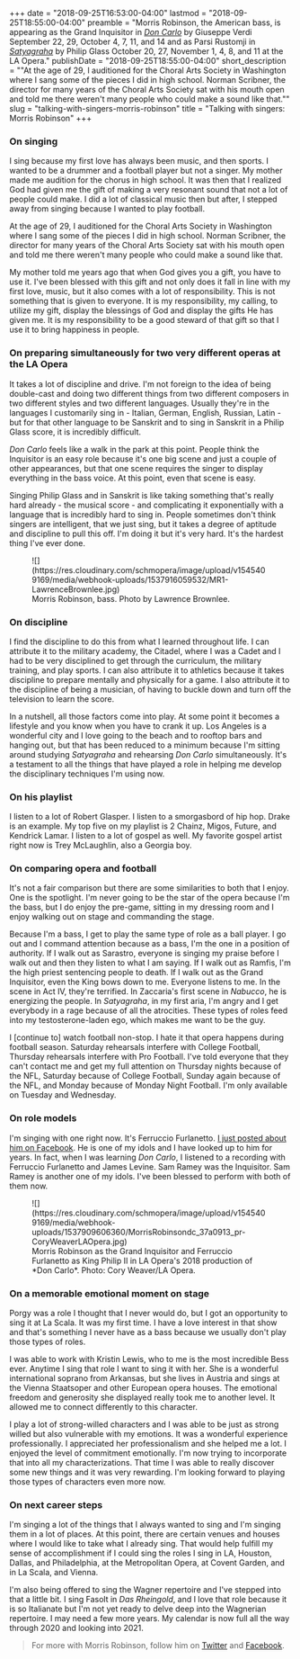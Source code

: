 +++
date = "2018-09-25T16:53:00-04:00"
lastmod = "2018-09-25T18:55:00-04:00"
preamble = "Morris Robinson, the American bass, is appearing as the Grand Inquisitor in [*Don Carlo*](https://www.laopera.org/season/1819-season-la-opera-season/don-carlo/) by Giuseppe Verdi September 22, 29, October 4, 7, 11, and 14 and as Parsi Rustomji in [*Satyagraha*](https://www.laopera.org/season/1819-season-la-opera-season/satyagraha/) by Philip Glass October 20, 27, November 1, 4, 8, and 11 at the LA Opera."
publishDate = "2018-09-25T18:55:00-04:00"
short_description = "&quot;At the age of 29, I auditioned for the Choral Arts Society in Washington where I sang some of the pieces I did in high school. Norman Scribner, the director for many years of the Choral Arts Society sat with his mouth open and told me there weren&#039;t many people who could make a sound like that.&quot;"
slug = "talking-with-singers-morris-robinson"
title = "Talking with singers: Morris Robinson"
+++

### On singing

I sing because my first love has always been music, and then sports. I wanted to be a drummer and a football player but not a singer. My mother made me audition for the chorus in high school. It was then that I realized God had given me the gift of making a very resonant sound that not a lot of people could make. I did a lot of classical music then but after, I stepped away from singing because I wanted to play football. 

At the age of 29, I auditioned for the Choral Arts Society in Washington where I sang some of the pieces I did in high school. Norman Scribner, the director for many years of the Choral Arts Society sat with his mouth open and told me there weren't many people who could make a sound like that. 

My mother told me years ago that when God gives you a gift, you have to use it. I've been blessed with this gift and not only does it fall in line with my first love, music, but it also comes with a lot of responsibility. This is not something that is given to everyone. It is my responsibility, my calling, to utilize my gift, display the blessings of God and display the gifts He has given me. It is my responsibility to be a good steward of that gift so that I use it to bring happiness in people.

### On preparing simultaneously for two very different operas at the LA Opera

It takes a lot of discipline and drive. I'm not foreign to the idea of being double-cast and doing two different things from two different composers in two different styles and two different languages. Usually they're in the languages I customarily sing in - Italian, German, English, Russian, Latin - but for that other language to be Sanskrit and to sing in Sanskrit in a Philip Glass score, it is incredibly difficult. 

*Don Carlo* feels like a walk in the park at this point. People think the Inquisitor is an easy role because it's one big scene and just a couple of other appearances, but that one scene requires the singer to display everything in the bass voice. At this point, even that scene is easy. 

Singing Philip Glass and in Sanskrit is like taking something that's really hard already - the musical score - and complicating it exponentially with a language that is incredibly hard to sing in. People sometimes don't think singers are intelligent, that we just sing, but it takes a degree of aptitude and discipline to pull this off. I'm doing it but it's very hard. It's the hardest thing I've ever done.

<figure data-type="image">
![](https://res.cloudinary.com/schmopera/image/upload/v1545409169/media/webhook-uploads/1537916059532/MR1-LawrenceBrownlee.jpg)
<figcaption>Morris Robinson, bass. Photo by Lawrence Brownlee.</figcaption>
</figure>

### On discipline

I find the discipline to do this from what I learned throughout life. I can attribute it to the military academy, the Citadel, where I was a Cadet and I had to be very disciplined to get through the curriculum, the military training, and play sports. I can also attribute it to athletics because it takes discipline to prepare mentally and physically for a game. I also attribute it to the discipline of being a musician, of having to buckle down and turn off the television to learn the score. 

In a nutshell, all those factors come into play. At some point it becomes a lifestyle and you know when you have to crank it up. Los Angeles is a wonderful city and I love going to the beach and to rooftop bars and hanging out, but that has been reduced to a minimum because I'm sitting around studying *Satyagraha* and rehearsing *Don Carlo* simultaneously. It's a testament to all the things that have played a role in helping me develop the disciplinary techniques I'm using now.

### On his playlist

I listen to a lot of Robert Glasper. I listen to a smorgasbord of hip hop. Drake is an example. My top five on my playlist is 2 Chainz, Migos, Future, and Kendrick Lamar. I listen to a lot of gospel as well. My favorite gospel artist right now is Trey McLaughlin, also a Georgia boy.

### On comparing opera and football

It's not a fair comparison but there are some similarities to both that I enjoy. One is the spotlight. I'm never going to be the star of the opera because I'm the bass, but I do enjoy the pre-game, sitting in my dressing room and I enjoy walking out on stage and commanding the stage. 

Because I'm a bass, I get to play the same type of role as a ball player. I go out and I command attention because as a bass, I'm the one in a position of authority. If I walk out as Sarastro, everyone is singing my praise before I walk out and then they listen to what I am saying. If I walk out as Ramfis, I'm the high priest sentencing people to death. If I walk out as the Grand Inquisitor, even the King bows down to me. Everyone listens to me. In the scene in Act IV, they're terrified. In Zaccaria's first scene in *Nabucco*, he is energizing the people. In *Satyagraha*, in my first aria, I'm angry and I get everybody in a rage because of all the atrocities. These types of roles feed into my testosterone-laden ego, which makes me want to be the guy. 

I [continue to] watch football non-stop. I hate it that opera happens during football season. Saturday rehearsals interfere with College Football, Thursday rehearsals interfere with Pro Football. I've told everyone that they can't contact me and get my full attention on Thursday nights because of the NFL, Saturday because of College Football, Sunday again because of the NFL, and Monday because of Monday Night Football. I'm only available on Tuesday and Wednesday.

### On role models

I'm singing with one right now. It's Ferruccio Furlanetto. [I just posted about him on Facebook](https://www.facebook.com/morris.robinson.927/posts/10156000908977989). He is one of my idols and I have looked up to him for years. In fact, when I was learning *Don Carlo*, I listened to a recording with Ferruccio Furlanetto and James Levine. Sam Ramey was the Inquisitor. Sam Ramey is another one of my idols. I've been blessed to perform with both of them now.

<figure data-type="image">
![](https://res.cloudinary.com/schmopera/image/upload/v1545409169/media/webhook-uploads/1537909606360/MorrisRobinsondc_37a0913_pr-CoryWeaverLAOpera.jpg)
<figcaption>Morris Robinson as the Grand Inquisitor and Ferruccio Furlanetto as King Philip II in LA Opera's 2018 production of *Don Carlo*. Photo: Cory Weaver/LA Opera.</figcaption>
</figure>


### On a memorable emotional moment on stage

Porgy was a role I thought that I never would do, but I got an opportunity to sing it at La Scala. It was my first time. I have a love interest in that show and that's something I never have as a bass because we usually don't play those types of roles. 

I was able to work with Kristin Lewis, who to me is the most incredible Bess ever. Anytime I sing that role I want to sing it with her. She is a wonderful international soprano from Arkansas, but she lives in Austria and sings at the Vienna Staatsoper and other European opera houses. The emotional freedom and generosity she displayed really took me to another level. It allowed me to connect differently to this character. 

I play a lot of strong-willed characters and I was able to be just as strong willed but also vulnerable with my emotions. It was a wonderful experience professionally. I appreciated her professionalism and she helped me a lot. I enjoyed the level of commitment emotionally. I'm now trying to incorporate that into all my characterizations. That time I was able to really discover some new things and it was very rewarding. I'm looking forward to playing those types of characters even more now. 

### On next career steps

I'm singing a lot of the things that I always wanted to sing and I'm singing them in a lot of places. At this point, there are certain venues and houses where I would like to take what I already sing. That would help fulfill my sense of accomplishment if I could sing the roles I sing in LA, Houston, Dallas, and Philadelphia, at the Metropolitan Opera, at Covent Garden, and in La Scala, and Vienna.

I'm also being offered to sing the Wagner repertoire and I've stepped into that a little bit. I sing Fasolt in *Das Rheingold*, and I love that role because it is so Italianate but I'm not yet ready to delve deep into the Wagnerian repertoire. I may need a few more years. My calendar is now full all the way through 2020 and looking into 2021.

>For more with Morris Robinson, follow him on [Twitter](https://twitter.com/MorrisDRobinson) and [Facebook](https://www.facebook.com/Morris-Robinson-Bass-186893621369511/).
